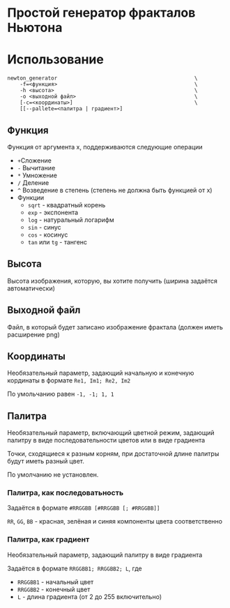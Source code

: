 # Простой генератор фракталов Ньютона

# Использование
```
newton_generator                                            \
    -f=<функция>                                            \
    -h <высота>                                             \
    -o <выходной файл>                                      \ 
    [-c=<координаты>]                                       \
    [[--pallete=<палитра | градиент>]
```

## Функция
Функция от аргумента x, поддерживаются следующие операции
* `+`Сложение
* `-` Вычитание
* `*` Умножение
* `/` Деление 
* `^` Возведение в степень (степень не должна быть функцией от x)
* Функции
    * `sqrt` - квадратный корень
    * `exp` - экспонента
    * `log` - натуральный логарифм
    * `sin` - синус
    * `cos` - косинус
    * `tan` или `tg` - тангенс

## Высота
Высота изображения, которую, вы хотите получить (ширина задаётся автоматически)

## Выходной файл
Файл, в который будет записано изображение фрактала (должен иметь расширение png)

## Координаты
Необязательный параметр, задающий начальную и конечную кординаты в формате `Re1, Im1; Re2, Im2`

По умольчанию равен `-1, -1; 1, 1`

## Палитра
Необязательный параметр, включающий цветной режим, задающий палитру в виде последовательности цветов или в виде градиента 

Точки, сходящиеся к разным корням, при достаточной длине палитры будут иметь разный цвет.

По умолчанию не установлен.


### Палитра, как последоватьность
Задаётся в формате `#RRGGBB [#RRGGBB [; #RRGGBB]]` 

`RR`, `GG`, `BB` - красная, зелёная и синяя компоненты цвета соответственно

### Палитра, как градиент
Необязательный параметр, задающий палитру в виде градиента

Задаётся в формате `RRGGBB1; RRGGBB2; L`, где 
* `RRGGBB1` - начальный цвет
* `RRGGBB2` - конечный цвет
* `L` - длина градиента (от 2 до 255 включительно)

